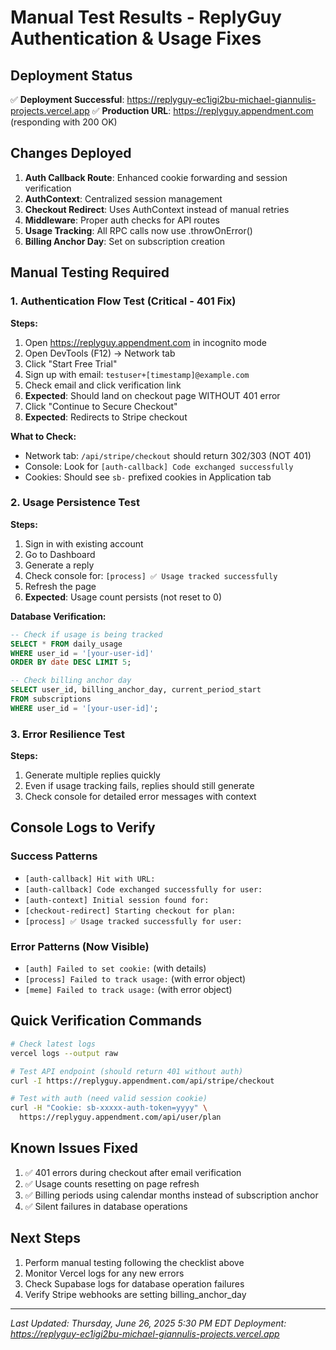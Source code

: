 # Manual Test Results - ReplyGuy Authentication & Usage Fixes

## Deployment Status
✅ **Deployment Successful**: https://replyguy-ec1igi2bu-michael-giannulis-projects.vercel.app
✅ **Production URL**: https://replyguy.appendment.com (responding with 200 OK)

## Changes Deployed
1. **Auth Callback Route**: Enhanced cookie forwarding and session verification
2. **AuthContext**: Centralized session management 
3. **Checkout Redirect**: Uses AuthContext instead of manual retries
4. **Middleware**: Proper auth checks for API routes
5. **Usage Tracking**: All RPC calls now use .throwOnError()
6. **Billing Anchor Day**: Set on subscription creation

## Manual Testing Required

### 1. Authentication Flow Test (Critical - 401 Fix)
**Steps:**
1. Open https://replyguy.appendment.com in incognito mode
2. Open DevTools (F12) → Network tab
3. Click "Start Free Trial" 
4. Sign up with email: `testuser+[timestamp]@example.com`
5. Check email and click verification link
6. **Expected**: Should land on checkout page WITHOUT 401 error
7. Click "Continue to Secure Checkout"
8. **Expected**: Redirects to Stripe checkout

**What to Check:**
- Network tab: `/api/stripe/checkout` should return 302/303 (NOT 401)
- Console: Look for `[auth-callback] Code exchanged successfully`
- Cookies: Should see `sb-` prefixed cookies in Application tab

### 2. Usage Persistence Test
**Steps:**
1. Sign in with existing account
2. Go to Dashboard
3. Generate a reply
4. Check console for: `[process] ✅ Usage tracked successfully`
5. Refresh the page
6. **Expected**: Usage count persists (not reset to 0)

**Database Verification:**
```sql
-- Check if usage is being tracked
SELECT * FROM daily_usage 
WHERE user_id = '[your-user-id]' 
ORDER BY date DESC LIMIT 5;

-- Check billing anchor day
SELECT user_id, billing_anchor_day, current_period_start 
FROM subscriptions 
WHERE user_id = '[your-user-id]';
```

### 3. Error Resilience Test
**Steps:**
1. Generate multiple replies quickly
2. Even if usage tracking fails, replies should still generate
3. Check console for detailed error messages with context

## Console Logs to Verify

### Success Patterns
- `[auth-callback] Hit with URL:`
- `[auth-callback] Code exchanged successfully for user:`
- `[auth-context] Initial session found for:`
- `[checkout-redirect] Starting checkout for plan:`
- `[process] ✅ Usage tracked successfully for user:`

### Error Patterns (Now Visible)
- `[auth] Failed to set cookie:` (with details)
- `[process] Failed to track usage:` (with error object)
- `[meme] Failed to track usage:` (with error object)

## Quick Verification Commands

```bash
# Check latest logs
vercel logs --output raw

# Test API endpoint (should return 401 without auth)
curl -I https://replyguy.appendment.com/api/stripe/checkout

# Test with auth (need valid session cookie)
curl -H "Cookie: sb-xxxxx-auth-token=yyyy" \
  https://replyguy.appendment.com/api/user/plan
```

## Known Issues Fixed
1. ✅ 401 errors during checkout after email verification
2. ✅ Usage counts resetting on page refresh
3. ✅ Billing periods using calendar months instead of subscription anchor
4. ✅ Silent failures in database operations

## Next Steps
1. Perform manual testing following the checklist above
2. Monitor Vercel logs for any new errors
3. Check Supabase logs for database operation failures
4. Verify Stripe webhooks are setting billing_anchor_day

---
*Last Updated: Thursday, June 26, 2025 5:30 PM EDT*
*Deployment: https://replyguy-ec1igi2bu-michael-giannulis-projects.vercel.app*